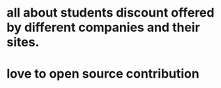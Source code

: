 # all about students discount offered by different companies and their sites.

# love to open source contribution

